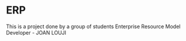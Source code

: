 # ERP
This is a project done by a group of students
Enterprise Resource Model
Developer - JOAN LOUJI
